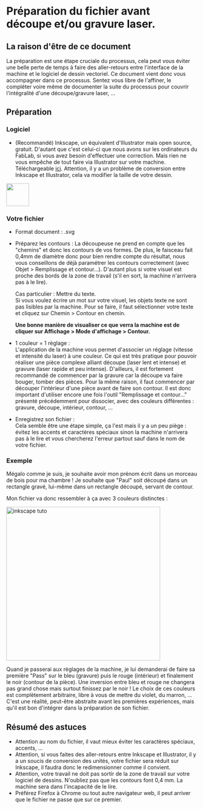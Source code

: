 # Préparation du fichier avant découpe et/ou gravure laser.

## La raison d'être de ce document

La préparation est une étape cruciale du processus, cela peut vous éviter une belle perte de temps à faire des aller-retours entre l'interface de la machine et le logiciel de dessin vectoriel. Ce document vient donc vous accompagner dans ce processus. Sentez vous libre de l'affiner, le compléter voire même de documenter la suite du processus pour couvrir l'intégralité d'une découpe/gravure laser, ...

## Préparation

### Logiciel

- (Recommandé) Inkscape, un équivalent d'Illustrator mais open source, gratuit. D'autant que c'est celui-ci que nous avons sur les ordinateurs du FabLab, si vous avez besoin d'effectuer une correction. Mais rien ne vous empêche de tout faire via Illustrator sur votre machine. Téléchargeable [ici](https://inkscape.org/fr/). Attention, il y a un problème de conversion entre Inkscape et Illustrator, cela va modifier la taille de votre dessin.  

<img src="https://upload.wikimedia.org/wikipedia/commons/thumb/0/0d/Inkscape_Logo.svg/1024px-Inkscape_Logo.svg.png" width="60">

### Votre fichier

- Format document : .svg

- Préparez les contours : 
La découpeuse ne prend en compte que les "chemins" et donc les contours de vos formes. De plus, le faisceau fait 0,4mm de diamètre donc pour bien rendre compte du résultat, nous vous conseillons de déjà paramétrer les contours correctement (avec Objet > Remplissage et contour...). D'autant plus si votre visuel est proche des bords de la zone de travail (s'il en sort, la machine n'arrivera pas à le lire).

  Cas particulier : Mettre du texte.  
Si vous voulez écrire un mot sur votre visuel, les objets texte ne sont pas lisibles par la machine. Pour se faire, il faut sélectionner votre texte et cliquez sur Chemin > Contour en chemin.

  **Une bonne manière de visualiser ce que verra la machine est de cliquer sur Affichage > Mode d'affichage > Contour.**

- 1 couleur = 1 règlage :   
L'application de la machine vous permet d'associer un réglage (vitesse et intensité du laser) à une couleur. Ce qui est très pratique pour pouvoir réaliser une pièce complexe alliant découpe (laser lent et intense) et gravure (laser rapide et peu intense). D'ailleurs, il est fortement recommandé de commencer par la gravure car la découpe va faire bouger, tomber des pièces. Pour la même raison, il faut commencer par découper l'intérieur d'une pièce avant de faire son contour. Il est donc important d'utiliser encore une fois l'outil "Remplissage et contour..." présenté précédemment pour dissocier, avec des couleurs différentes : gravure, découpe, intérieur, contour, ...
 
- Enregistrez son fichier :  
Cela semble être une étape simple, ça l'est mais il y a un peu piège : évitez les accents et caractères spéciaux sinon la machine n'arrivera pas à le lire et vous chercherez l'erreur partout sauf dans le nom de votre fichier.  

### Exemple

Mégalo comme je suis, je souhaite avoir mon prénom écrit dans un morceau de bois pour ma chambre ! Je souhaite que "Paul" soit découpé dans un rectangle gravé, lui-même dans un rectangle découpé, servant de contour.

Mon fichier va donc ressembler à ça avec 3 couleurs distinctes :

<img width="406" alt="inkscape tuto" src="https://user-images.githubusercontent.com/7775797/29928349-0a738878-8e69-11e7-85aa-5a4bbd788667.png">

Quand je passerai aux réglages de la machine, je lui demanderai de faire sa première "Pass" sur le bleu (gravure) puis le rouge (intérieur) et finalement le noir (contour de la pièce). Une inversion entre bleu et rouge ne changera pas grand chose mais surtout finissez par le noir ! Le choix de ces couleurs est complètement arbitraire, libre à vous de mettre du violet, du marron, ... C'est une réalité, peut-être abstraite avant les premières expériences, mais qu'il est bon d'intégrer dans la préparation de son fichier.

## Résumé des astuces

- Attention au nom du fichier, il vaut mieux éviter les caractères spéciaux, accents, ...
- Attention, si vous faites des aller-retours entre Inkscape et Illustrator, il y a un soucis de conversion des unités, votre fichier sera réduit sur Inkscape, il faudra donc le redimensionner comme il convient.
- Attention, votre travail ne doit pas sortir de la zone de travail sur votre logiciel de dessins. N'oubliez pas que les contours font 0,4 mm. La machine sera dans l'incapacité de le lire.
- Préférez Firefox à Chrome ou tout autre navigateur web, il peut arriver que le fichier ne passe que sur ce premier.
